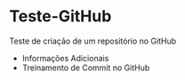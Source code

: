 # Teste-GitHub
Teste de criação de um repositório no GitHub
* Informações Adicionais
* Treinamento de Commit no GitHub
